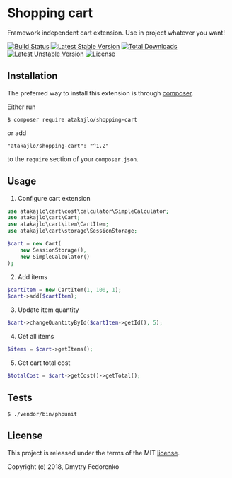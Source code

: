 # Shopping cart

Framework independent cart extension. Use in project whatever you want!

[![Build Status](https://travis-ci.org/atakajlo/shopping-cart.svg?branch=master)](https://travis-ci.org/atakajlo/shopping-cart)
[![Latest Stable Version](https://poser.pugx.org/atakajlo/shopping-cart/v/stable)](https://packagist.org/packages/atakajlo/shopping-cart)
[![Total Downloads](https://poser.pugx.org/atakajlo/shopping-cart/downloads)](https://packagist.org/packages/atakajlo/shopping-cart)
[![Latest Unstable Version](https://poser.pugx.org/atakajlo/shopping-cart/v/unstable)](https://packagist.org/packages/atakajlo/shopping-cart)
[![License](https://poser.pugx.org/atakajlo/shopping-cart/license)](https://packagist.org/packages/atakajlo/shopping-cart)

## Installation

The preferred way to install this extension is through [composer](http://getcomposer.org/download/).

Either run

```
$ composer require atakajlo/shopping-cart
```

or add

```
"atakajlo/shopping-cart": "^1.2"
```

to the `require` section of your `composer.json`. 

## Usage

1. Configure cart extension

```php
use atakajlo\cart\cost\calculator\SimpleCalculator;
use atakajlo\cart\Cart;
use atakajlo\cart\item\CartItem;
use atakajlo\cart\storage\SessionStorage;

$cart = new Cart(
    new SessionStorage(),
    new SimpleCalculator()
);
```

2. Add items

```php
$cartItem = new CartItem(1, 100, 1);
$cart->add($cartItem);
```

3. Update item quantity

```php
$cart->changeQuantityById($cartItem->getId(), 5);
```

4. Get all items

```php
$items = $cart->getItems();
```

5. Get cart total cost

```php
$totalCost = $cart->getCost()->getTotal();
```

## Tests

```
$ ./vendor/bin/phpunit
```

## License

This project is released under the terms of the MIT [license](LICENSE).

Copyright (c) 2018, Dmytry Fedorenko